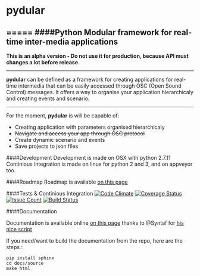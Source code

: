 # pydular
=====
####Python Modular framework for real-time inter-media applications
---------------------------------------------------------------

**This is an alpha version - Do not use it for production, because API must changes a lot before release**

----------------------------------------------------

**pydular** can be defined as a framework for creating applications for real-time intermedia
that can be easily accessed through OSC (Open Sound Control) messages.
It offers a way to organise your application hierarchicaly and creating events and scenario.

----------------------------------------------------

For the moment, **pydular** is will be capable of:

-  Creating application with parameters organised hierarchicaly
-  ~~Navigate and access your app through OSC protocol~~
-  Create dynamic scenario and events
-  Save projects to json files

####Development
Development is made on OSX with python 2.7.11    
Continious integration is made on linux for python 2 and 3, and on appveyor too.    

####Roadmap
Roadmap is available [on this page](../../wiki/roadmap)

####Tests & Continious Integration
[![Code Climate](https://codeclimate.com/github/PixelStereo/pydular/badges/gpa.svg)](https://codeclimate.com/github/PixelStereo/pydular)
[![Coverage Status](https://coveralls.io/repos/github/PixelStereo/pydular/badge.svg?branch=master)](https://coveralls.io/github/PixelStereo/pydular?branch=master)
[![Issue Count](https://codeclimate.com/github/PixelStereo/pydular/badges/issue_count.svg)](https://codeclimate.com/github/PixelStereo/pydular)
[![Build Status](https://travis-ci.org/PixelStereo/pydular.svg?branch=master)](https://travis-ci.org/PixelStereo/pydular)

####Documentation

Documentation is available online [on this page](http://pixelstereo.github.io/pydular) thanks to @Syntaf for [his nice script](https://github.com/Syntaf/travis-sphinx)

If you need/want to build the documentation from the repo, here are the steps : 

    pip install sphinx
    cd docs/source
    make html
